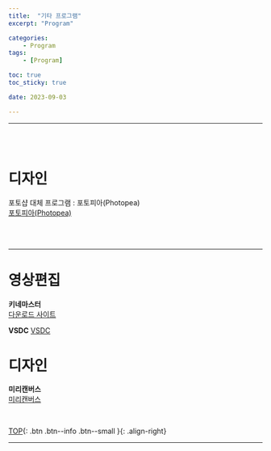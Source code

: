 ```yaml
---
title:  "기타 프로그램"
excerpt: "Program"

categories:
    - Program
tags:
    - [Program]

toc: true
toc_sticky: true

date: 2023-09-03

---
```

- - -
<br><br>

# 디자인
 
포토샵 대체 프로그램 : 포토피아(Photopea)  
[포토피아(Photopea)](https://www.photopea.com/)

<br><br>
- - -

# 영상편집

**키네마스터**  
[다운로드 사이트](https://ko.wizcase.com/download/kinemaster-for-pc/)

**VSDC**
[VSDC](https://www.videosoftdev.com/)

# 디자인

**미리캔버스**  
[미리캔버스](ttps://www.miricanvas.com/ko)

<br>

[TOP](#){: .btn .btn--info .btn--small }{: .align-right}
<br>
- - -
